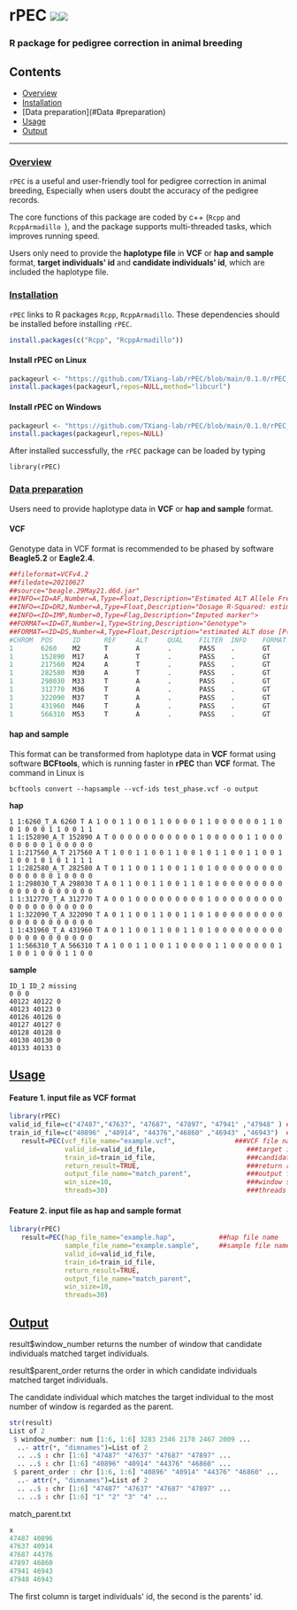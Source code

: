 # rPEC <img src="https://img.shields.io/badge/Issues-%2B-brightgreen.svg" /><img src="https://img.shields.io/badge/license-GPL3.0-blue.svg" />    
### R package for pedigree correction in animal breeding
## Contents

-   [Overview](#overview)
-   [Installation](#installation)
-   [Data preparation](#Data #preparation)
-   [Usage](#usage)
-   [Output](#Output)

------------------------------------------------------------------------
### <u>Overview</u>

`rPEC` is a useful and user-friendly tool for pedigree correction in animal breeding, Especially when users doubt the accuracy of the pedigree records.  

 The core functions of this package are coded by c++ (`Rcpp` and `RcppArmadillo `), and the package supports multi-threaded tasks, which improves running speed.

Users only need to provide the **haplotype file** in **VCF** or **hap and sample** format, **target individuals' id** and **candidate individuals' id**, which are included the haplotype file.

### <u>Installation</u>

`rPEC` links to R packages `Rcpp`, `RcppArmadillo`. These dependencies should be installed before installing `rPEC`. 

```R
install.packages(c("Rcpp", "RcppArmadillo"))
```

#### Install rPEC on Linux 

```R
packageurl <- "https://github.com/TXiang-lab/rPEC/blob/main/0.1.0/rPEC_0.1.0.tar.gz"
install.packages(packageurl,repos=NULL,method="libcurl")
```

#### Install rPEC on Windows

```R
packageurl <- "https://github.com/TXiang-lab/rPEC/blob/main/0.1.0/rPEC_0.1.0.zip"
install.packages(packageurl,repos=NULL)
```

After installed successfully, the `rPEC` package can be loaded by typing

``` {.r}
library(rPEC)
```

### <u>Data preparation</u>

Users need to provide haplotype data in **VCF** or **hap and sample** format.

#### VCF

Genotype data in VCF format is recommended to be phased by software **Beagle5.2** or **Eagle2.4**.

``` R
##fileformat=VCFv4.2
##filedate=20210627
##source="beagle.29May21.d6d.jar"
##INFO=<ID=AF,Number=A,Type=Float,Description="Estimated ALT Allele Frequencies">
##INFO=<ID=DR2,Number=A,Type=Float,Description="Dosage R-Squared: estimated squared correlation between estimated REF dose [P(RA) + 2*P(RR)] and true REF dose">
##INFO=<ID=IMP,Number=0,Type=Flag,Description="Imputed marker">
##FORMAT=<ID=GT,Number=1,Type=String,Description="Genotype">
##FORMAT=<ID=DS,Number=A,Type=Float,Description="estimated ALT dose [P(RA) + 2*P(AA)]">
#CHROM  POS     ID      REF     ALT     QUAL    FILTER  INFO    FORMAT  40122   40123   40126   40127  
1       6260    M2      T       A       .       PASS    .       GT      1|0     0|1     1|0     0|1   
1       152890  M17     A       T       .       PASS    .       GT      0|0     0|0     0|0     0|0
1       217560  M24     A       T       .       PASS    .       GT      1|0     0|1     1|0     0|1  
1       282580  M30     A       T       .       PASS    .       GT      0|1     1|0     0|1     1|0   
1       298030  M33     T       A       .       PASS    .       GT      0|1     1|0     0|1     1|0 
1       312770  M36     T       A       .       PASS    .       GT      0|0     1|0     0|0     0|0  
1       322090  M37     T       A       .       PASS    .       GT      0|1     1|0     0|1     1|0  
1       431960  M46     T       A       .       PASS    .       GT      0|1     1|0     0|1     1|0 
1       566310  M53     T       A       .       PASS    .       GT      1|0     0|1     1|0     0|1 
```

#### hap and sample

This format can be transformed from haplotype data in **VCF** format using software **BCFtools**, which is running faster in **rPEC** than **VCF** format. The command in Linux is

``` {.r}
bcftools convert --hapsample --vcf-ids test_phase.vcf -o output
```

**hap**

``` {.r}
1 1:6260_T_A 6260 T A 1 0 0 1 1 0 0 1 1 0 0 0 0 1 1 0 0 0 0 0 0 1 1 0 0 1 0 0 0 1 1 0 0 1 1 
1 1:152890_A_T 152890 A T 0 0 0 0 0 0 0 0 0 0 0 1 0 0 0 0 0 1 1 0 0 0 0 0 0 0 0 1 0 0 0 0 0 
1 1:217560_A_T 217560 A T 1 0 0 1 1 0 0 1 1 0 0 1 0 1 1 0 0 1 1 0 0 1 1 0 0 1 0 1 0 1 1 1 1 
1 1:282580_A_T 282580 A T 0 1 1 0 0 1 1 0 0 1 1 0 1 0 0 0 0 0 0 0 0 0 0 0 0 0 0 0 1 0 0 0 0
1 1:298030_T_A 298030 T A 0 1 1 0 0 1 1 0 0 1 1 0 1 0 0 0 0 0 0 0 0 0 0 0 0 0 0 0 0 0 0 0 0 
1 1:312770_T_A 312770 T A 0 0 1 0 0 0 0 0 0 0 0 0 1 0 0 0 0 0 0 0 0 0 0 0 0 0 0 0 0 0 0 0 0
1 1:322090_T_A 322090 T A 0 1 1 0 0 1 1 0 0 1 1 0 1 0 0 0 0 0 0 0 0 0 0 0 0 0 0 0 0 0 0 0 0 
1 1:431960_T_A 431960 T A 0 1 1 0 0 1 1 0 0 1 1 0 1 0 0 0 0 0 0 0 0 0 0 0 0 0 0 0 0 0 0 0 0 
1 1:566310_T_A 566310 T A 1 0 0 1 1 0 0 1 1 0 0 0 0 1 1 0 0 0 0 0 0 1 1 0 0 1 0 0 0 1 1 0 0
```

**sample**

``` {.r}
ID_1 ID_2 missing
0 0 0
40122 40122 0
40123 40123 0
40126 40126 0
40127 40127 0
40128 40128 0
40130 40130 0
40133 40133 0
```

## <u>Usage</u>

#### Feature 1.  input file as VCF format

``` R
library(rPEC)
valid_id_file=c("47487","47637", "47687", "47897", "47941" ,"47948" ) ###vector of target individuals' id
train_id_file=c("40896" ,"40914", "44376","46860" ,"46943" ,"46943")  ###vector of candidate individuals' id
   result=PEC(vcf_file_name="example.vcf",               ###VCF file name
              valid_id=valid_id_file,                       ###target individuals' id name         
			  train_id=train_id_file,                       ###candidate individuals' id name
			  return_result=TRUE,                           ###return result
			  output_file_name="match_parent",              ###output file name
			  win_size=10,                                  ###window size
			  threads=30)                                   ###threads
```

#### Feature 2.  input file as hap and sample format

``` R
library(rPEC)
   result=PEC(hap_file_name="example.hap",           ##hap file name
			  sample_file_name="example.sample",     ##sample file name
              valid_id=valid_id_file,
			  train_id=train_id_file,
			  return_result=TRUE,
			  output_file_name="match_parent",
			  win_size=10,
			  threads=30)                     
```

## <u>Output</u>

result$window_number returns the number of window that candidate individuals matched target individuals.

result$parent_order returns the order  in which candidate individuals matched target individuals.

The candidate individual which matches the target individual to the most  number of window is regarded as the parent.

``` R
str(result)
List of 2
 $ window_number: num [1:6, 1:6] 3283 2346 2170 2467 2009 ...
  ..- attr(*, "dimnames")=List of 2
  .. ..$ : chr [1:6] "47487" "47637" "47687" "47897" ...
  .. ..$ : chr [1:6] "40896" "40914" "44376" "46860" ...
 $ parent_order : chr [1:6, 1:6] "40896" "40914" "44376" "46860" ...
  ..- attr(*, "dimnames")=List of 2
  .. ..$ : chr [1:6] "47487" "47637" "47687" "47897" ...
  .. ..$ : chr [1:6] "1" "2" "3" "4" ...
```

match_parent.txt

``` R
x
47487 40896
47637 40914
47687 44376
47897 46860
47941 46943
47948 46943
```

The first column is target individuals' id, the second is the parents' id. 
